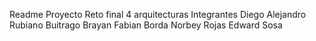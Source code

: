 Readme
Proyecto 
Reto final
4 arquitecturas
Integrantes
Diego Alejandro Rubiano Buitrago
Brayan Fabian Borda
Norbey Rojas
Edward Sosa
